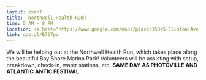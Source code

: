 ```yaml
---
layout: event
title: 💊Northwell Health Run💊
time: 5 AM - 8 PM
location: <a href="https://www.google.com/maps/place/150+S+Clinton+Ave,+Bay+Shore,+NY+11706/@40.710779,-73.2428097,17z/data=!3m1!4b1!4m5!3m4!1s0x89e832e604e6cd43:0x7f49352d39460663!8m2!3d40.710779!4d-73.240621">Bayshore Marina</a>
link: goo.gl/B767pq
---
```

We will be helping out at the Northwell Health Run, which takes place along the beautiful Bay Shore Marina Park! Volunteers will be assisting with setup, breakdown, check-in, water stations, etc.
**SAME DAY AS PHOTOVILLE AND ATLANTIC ANTIC FESTIVAL**
